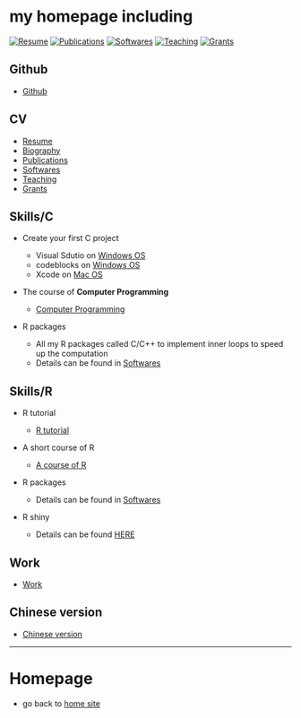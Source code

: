 
# my homepage including 
[![Resume](https://img.shields.io/badge/简历-Resume-ye.svg)](https://xliusufe.gitee.io/post/resume)
[![Publications](https://img.shields.io/badge/论文-Publications-yellow.svg)](https://xliusufe.gitee.io/post/publications)
[![Softwares](https://img.shields.io/badge/软件-Softwares-red.svg)](https://xliusufe.gitee.io/post/softwares)
[![Teaching](https://img.shields.io/badge/教学-Teaching-green.svg)](https://xliusufe.gitee.io/post/teaching)
[![Grants](https://img.shields.io/badge/项目-Grants-blue.svg)](https://xliusufe.gitee.io/post/grants)

## Github
- [Github](https://xliusufe.github.io/)

## CV
  - [Resume](https://xliusufe.github.io/resume)
  - [Biography](https://xliusufe.github.io/post/biography)
  - [Publications](https://xliusufe.github.io/post/publications)
  - [Softwares](https://xliusufe.github.io/post/softwares)
  - [Teaching](https://xliusufe.github.io/post/teaching)
  - [Grants](https://xliusufe.github.io/post/grants)
  
## Skills/C

- Create your first C project
  - Visual Sdutio on [Windows OS](https://xliusufe.github.io/cp/createFirstProject_windows.pdf)
  - codeblocks on [Windows OS](https://xliusufe.github.io/cp/createFirstProject_codeblocks.pdf)
  - Xcode on [Mac OS](https://xliusufe.github.io/cp/createFirstProject_mac.pdf)

- The course of **Computer Programming**
  - [Computer Programming](https://xliusufe.github.io/post/contents2c)
  
- R packages  
  - All my R packages called C/C++ to implement inner loops to speed up the computation
  - Details can be found in [Softwares](https://xliusufe.github.io/post/softwares)
  

## Skills/R  

- R tutorial
  - [R tutorial](https://xliusufe.github.io/rp/factorial.html)

- A short course of R
  - [A course of R](https://xliusufe.github.io/post/contents2r)
  
- R packages  
  - Details can be found in [Softwares](https://xliusufe.github.io/post/softwares)

- R shiny
  - Details can be found [HERE](https://xliusufe.github.io/post/introduction2r/)  
  
## Work
- [Work](http://ssm.shufe.edu.cn/ce/8d/c714a118413/page.htm)

## Chinese version
- [Chinese version](https://xliusufe.gitee.io/)

---  
# Homepage
- go back to [home site](https://xliusufe.github.io/)
